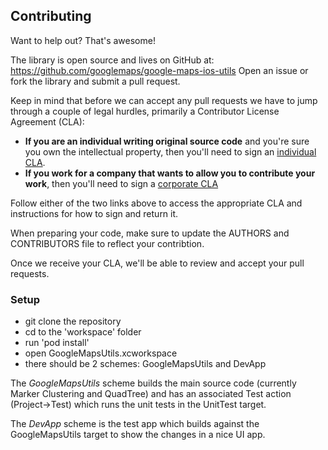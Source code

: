 ## Contributing

Want to help out? That's awesome!

The library is open source and lives on GitHub at:
https://github.com/googlemaps/google-maps-ios-utils
Open an issue or fork the library and submit a pull request.

Keep in mind that before we can accept any pull requests we have to jump
through a couple of legal hurdles, primarily a Contributor License Agreement
(CLA):

- **If you are an individual writing original source code**
  and you're sure you own the intellectual property,
  then you'll need to sign an
  [individual CLA](https://developers.google.com/open-source/cla/individual).
- **If you work for a company that wants to allow you to contribute your work**,
  then you'll need to sign a
  [corporate CLA](https://developers.google.com/open-source/cla/corporate)

Follow either of the two links above to access the appropriate CLA and
instructions for how to sign and return it.

When preparing your code, make sure to update the AUTHORS and CONTRIBUTORS file
to reflect your contribtion.

Once we receive your CLA, we'll be able to review and accept your pull requests.

### Setup
- git clone the repository
- cd to the 'workspace' folder
- run 'pod install'
- open GoogleMapsUtils.xcworkspace
- there should be 2 schemes: GoogleMapsUtils and DevApp

The *GoogleMapsUtils* scheme builds the main source code (currently Marker
Clustering and QuadTree) and has an associated Test action (Project->Test)
which runs the unit tests in the UnitTest target.

The *DevApp* scheme is the test app which builds against the GoogleMapsUtils
target to show the changes in a nice UI app.
